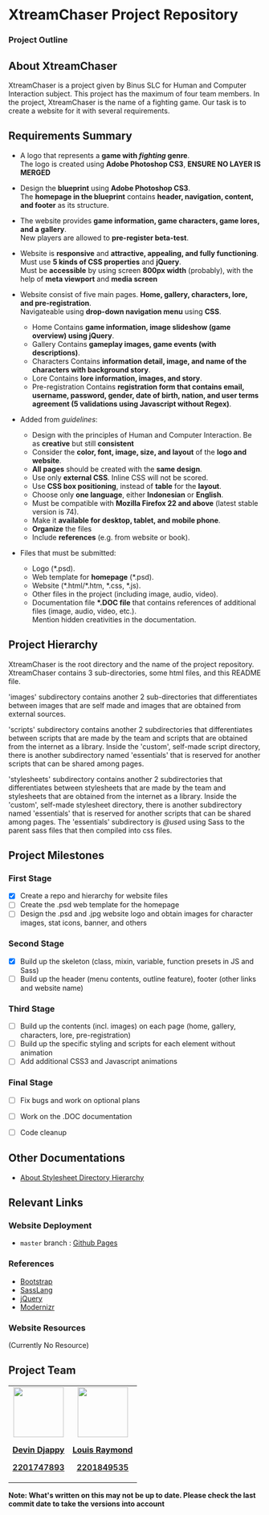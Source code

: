 # XtreamChaser Project Repository


### Project Outline



## About XtreamChaser
XtreamChaser is a project given by Binus SLC for Human and Computer Interaction subject. This project has the maximum
of four team members. In the project, XtreamChaser is the name of a fighting game. Our task is to create a website for it
with several requirements.


## Requirements Summary
- A logo that represents a **game with *fighting* genre**.  
  The logo is created using **Adobe Photoshop CS3**, **ENSURE NO LAYER IS MERGED**
- Design the **blueprint** using **Adobe Photoshop CS3**.  
  The **homepage in the blueprint** contains **header, navigation, content, and footer** as its structure.
- The website provides **game information, game characters, game lores, and a gallery**.  
  New players are allowed to **pre-register beta-test**. 
- Website is **responsive** and **attractive, appealing, and fully functioning**.  
  Must use **5 kinds of CSS properties** and **jQuery**.  
  Must be **accessible** by using screen **800px width** (probably), with the help of **meta viewport** and 
  **media screen**
- Website consist of five main pages. **Home, gallery, characters, lore, and pre-registration**.  
  Navigateable using **drop-down navigation menu** using **CSS**.  
  - Home
    Contains **game information, image slideshow (game overview) using jQuery**.
  - Gallery
    Contains **gameplay images, game events (with descriptions)**.
  - Characters
    Contains **information detail, image, and name of the characters with background story**.
  - Lore
    Contains **lore information, images, and story**.
  - Pre-registration
    Contains **registration form that contains email, username, password, gender, date of birth, nation, and
    user terms agreement (5 validations using Javascript without Regex)**.
    
- Added from *guidelines*:
  - Design with the principles of Human and Computer Interaction. Be as **creative** but still **consistent**
  - Consider the **color, font, image, size, and layout** of the **logo and website**.
  - **All pages** should be created with the **same design**.
  - Use only **external CSS**. Inline CSS will not be scored.
  - Use **CSS box positioning**, instead of **table** for the **layout**.
  - Choose only **one language**, either **Indonesian** or **English**. 
  - Must be compatible with **Mozilla Firefox 22 and above** (latest stable version is 74).
  - Make it **available for desktop, tablet, and mobile phone**.
  - **Organize** the files
  - Include **references** (e.g. from website or book).

- Files that must be submitted:
  - Logo (\*.psd).
  - Web template for **homepage** (\*.psd).
  - Website (\*.html/\*.htm, \*.css, \*.js).
  - Other files in the project (including image, audio, video).
  - Documentation file **\*.DOC file** that contains references of additional files (image, audio, video, etc.).  
    Mention hidden creativities in the documentation.
    
    
## Project Hierarchy 
XtreamChaser is the root directory and the name of the project repository.  
XtreamChaser contains 3 sub-directories, some html files, and this README file.  
  

'images' subdirectory contains another 2 sub-directories that differentiates between images that are self made
and images that are obtained from external sources.  

'scripts' subdirectory contains another 2 subdirectories that differentiates between scripts that are made by the team
and scripts that are obtained from the internet as a library. Inside the 'custom', self-made script directory, there is 
another subdirectory named 'essentials' that is reserved for another scripts that can be shared among pages.  

'stylesheets' subdirectory contains another 2 subdirectories that differentiates between stylesheets that are made 
by the team and stylesheets that are obtained from the internet as a library. Inside the 'custom', self-made stylesheet 
directory, there is another subdirectory named 'essentials' that is reserved for another scripts that can be shared 
among pages. The 'essentials' subdirectory is *@use*d using Sass to the parent sass files that then compiled into css
files.


## Project Milestones
### First Stage
- [x] Create a repo and hierarchy for website files
- [ ] Create the \.psd web template for the homepage
- [ ] Design the \.psd and \.jpg website logo and obtain images for character images, stat icons, banner, and others
### Second Stage
- [x] Build up the skeleton (class, mixin, variable, function presets in JS and Sass)
- [ ] Build up the header (menu contents, outline feature), footer (other links and website name)
### Third Stage
- [ ] Build up the contents (incl. images) on each page (home, gallery, characters, lore, pre-registration)
- [ ] Build up the specific styling and scripts for each element without animation
- [ ] Add additional CSS3 and Javascript animations
### Final Stage
- [ ] Fix bugs and work on optional plans
- [ ] Work on the \.DOC documentation
- [ ] Code cleanup


## Other Documentations
- [About Stylesheet Directory Hierarchy](stylesheets/README.md)


## Relevant Links
### Website Deployment
- `master` branch : [Github Pages](https://ccxex29.github.io/XtreamChaser/)
### References
- [Bootstrap](https://getbootstrap.com/docs/)
- [SassLang](https://sass-lang.com/documentation)
- [jQuery](https://api.jquery.com/)
- [Modernizr](https://modernizr.com/docs)
### Website Resources
(Currently No Resource)


## Project Team

<div align="center">
	<table>
		<tr>
			<td align="center">
				<a href="https://github.com/learnDD">
					<img src="https://avatars2.githubusercontent.com/u/42337500?s=460&v=4" alt="" width="100px">
					<br/>
					<p style="font-weight: 600; line-height: 1.2;"><b>Devin Djappy</b></p>
					<p style="font-weight: 600; line-height: 1.2;">2201747893</p>
				</a>
			</td>
			<td align="center">
				<a href="https://github.com/ccxex29">
					<img src="https://avatars2.githubusercontent.com/u/7277103?s=460&v=4" alt="" width="100px">
					<br/>
					<p style="font-weight: 600; line-height: 1.2;"><b>Louis Raymond</b></p>
					<p style="font-weight: 600; line-height: 1.2;">2201849535</p>
				</a>
			</td>
		</tr>
	</table>
</div>


__Note: What's written on this may not be up to date. Please check the last commit date to take the versions into account__

